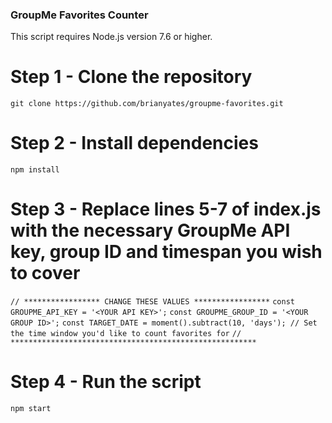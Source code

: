 ### GroupMe Favorites Counter

This script requires Node.js version 7.6 or higher. 

# Step 1 - Clone the repository
`git clone https://github.com/brianyates/groupme-favorites.git`

# Step 2 - Install dependencies
`npm install`

# Step 3 - Replace lines 5-7 of index.js with the necessary GroupMe API key, group ID and timespan you wish to cover
`// ***************** CHANGE THESE VALUES *****************`
`const GROUPME_API_KEY = '<YOUR API KEY>';`
`const GROUPME_GROUP_ID = '<YOUR GROUP ID>';`
`const TARGET_DATE = moment().subtract(10, 'days'); // Set the time window you'd like to count favorites for`
`// *******************************************************`

# Step 4 - Run the script
`npm start`